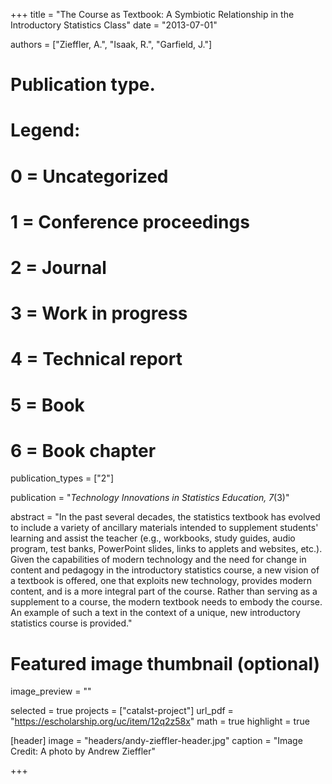 +++
title = "The Course as Textbook: A Symbiotic Relationship in the Introductory Statistics Class"
date = "2013-07-01"

authors = ["Zieffler, A.", "Isaak, R.", "Garfield, J."]

# Publication type.
# Legend:
# 0 = Uncategorized
# 1 = Conference proceedings
# 2 = Journal
# 3 = Work in progress
# 4 = Technical report
# 5 = Book
# 6 = Book chapter
publication_types = ["2"]

publication = "*Technology Innovations in Statistics Education, 7*(3)"


abstract = "In the past several decades, the statistics textbook has evolved to include a variety of ancillary materials intended to supplement students' learning and assist the teacher (e.g., workbooks, study guides, audio program, test banks, PowerPoint slides, links to applets and websites, etc.). Given the capabilities of modern technology and the need for change in content and pedagogy in the introductory statistics course, a new vision of a textbook is offered, one that exploits new technology, provides modern content, and is a more integral part of the course. Rather than serving as a supplement to a course, the modern textbook needs to embody the course. An example of such a text in the context of a unique, new introductory statistics course is provided."


# Featured image thumbnail (optional)
image_preview = ""

selected = true
projects = ["catalst-project"]
url_pdf = "https://escholarship.org/uc/item/12q2z58x"
math = true
highlight = true

[header]
image = "headers/andy-zieffler-header.jpg"
caption = "Image Credit: A photo by Andrew Zieffler"

+++

